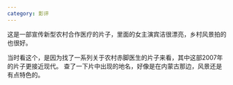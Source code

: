 ```yaml
---
category: 影评
---
```

这是一部宣传新型农村合作医疗的片子，里面的女主演宾洁很漂亮，乡村风景拍的也很好。

当时看这个，是因为找了一系列关于农村赤脚医生的片子来看，其中这部2007年的片子更接近现代。
查了一下片中出现的地名，好像是在内蒙古那边，风景还是有点特色的。
